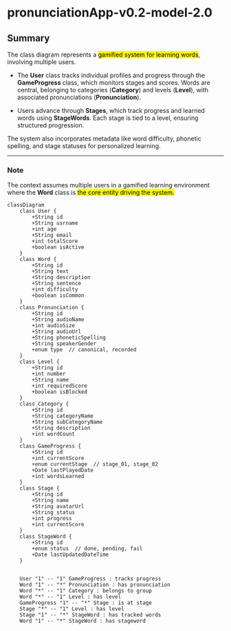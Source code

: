 # pronunciationApp-v0.2-model-2.0

## Summary

The class diagram represents a <mark>gamified system for learning words</mark>, involving multiple users.

- The **User** class tracks individual profiles and progress through the **GameProgress** class, which monitors stages and scores. Words are central, belonging to categories (**Category**) and levels (**Level**), with associated pronunciations (**Pronunciation**).

- Users advance through **Stages**, which track progress and learned words using **StageWords**. Each stage is tied to a level, ensuring structured progression.

The system also incorporates metadata like word difficulty, phonetic spelling, and stage statuses for personalized learning.

---

### Note

The context assumes multiple users in a gamified learning environment where the **Word** class is <mark>the core entity driving the system.</mark>



```mermaid
classDiagram
    class User {
        +String id
        +String usrname
        +int age
        +String email
        +int totalScore
        +boolean isActive
    }
    class Word {
        +String id
        +String text
        +String description
        +String sentence
        +int difficulty
        +boolean isCommon
    }
    class Pronunciation {
        +String id
        +String audioName
        +int audioSize
        +String audioUrl
        +String phoneticSpelling
        +String speakerGender
        +enum type  // canonical, recorded 
    }
    class Level {
        +String id
        +int number
        +String name
        +int requiredScore
        +boolean isBlocked
    }
    class Category {
        +String id
        +String categoryName
        +String subCategoryName
        +String description
        +int wordCount
    }
    class GameProgress {
        +String id
        +int currentScore
        +enum currentStage  // stage_01, stage_02 
        +Date lastPlayedDate
        +int wordsLearned
    }
    class Stage {
        +String id
        +String name
        +String avatarUrl
        +String status
        +int progress
        +int currentScore
    }
    class StageWord {
        +String id
        +enum status  // done, pending, fail 
        +Date lastUpdatedDateTime
    }


    User "1" -- "1" GameProgress : tracks progress
    Word "1" -- "*" Pronunciation : has pronunciation
    Word "*" -- "1" Category : belongs to group
    Word "*" -- "1" Level : has level
    GameProgress "1" -- "*" Stage : is at stage
    Stage "*" -- "1" Level : has level
    Stage "1" -- "*" StageWord : has tracked words
    Word "1" -- "*" StageWord : has stageword
```
